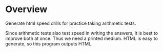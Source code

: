 # Overview

Generate html speed drills for practice taking arithmetic tests.

Since arithmetic tests also test speed in writing the answers, it is
best to improve both at once. Thus we need a printed medium. HTML is
easy to generate, so this program outputs HTML.